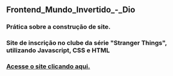 ## Frontend_Mundo_Invertido_-_Dio
### __Prática sobre a construção de site.__ <br>

### Site de inscrição no clube da série "Stranger Things", utilizando Javascript, CSS e HTML

<h3><a href="https://wandressareis.github.io/Frontend_Mundo-Invertido_-_Dio/"> Acesse o site clicando aqui. </a></h3>
